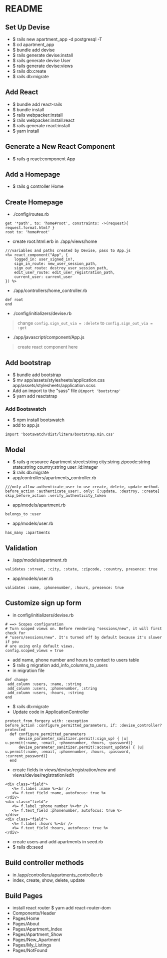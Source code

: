 # README

## Set Up Devise
- $ rails new apartment_app -d postgresql -T
- $ cd apartment_app
- $ bundle add devise
- $ rails generate devise:install
- $ rails generate devise User
- $ rails generate devise:views
- $ rails db:create
- $ rails db:migrate

## Add React
- $ bundle add react-rails
- $ bundle install
- $ rails webpacker:install
- $ rails webpacker:install:react
- $ rails generate react:install
- $ yarn install

## Generate a New React Component
- $ rails g react:component App

## Add a Homepage
- $ rails g controller Home

## Create Homepage
- ./config/routes.rb
```
get '*path', to: 'home#root', constraints: ->(request){ request.format.html? }
root to: 'home#root'
```

- create root.html.erb in ./app/views/home
```
///variables and paths created by Devise, pass to App.js
<%= react_component("App", {
    logged_in: user_signed_in?,
    sign_in_route: new_user_session_path,
    sign_out_route: destroy_user_session_path,
    edit_user_route: edit_user_registration_path,
    current_user: current_user
}) %>
```
- ./app/controllers/home_controller.rb
```
def root
end
```
- ./config/initializers/devise.rb
> change ```config.sign_out_via = :delete```
> to ```config.sign_out_via = :get```

- ./app/javascript/component/App.js
>create react component here

## Add bootstrap
- $ bundle add bootstrap
- $ mv app/assets/stylesheets/application.css app/assets/stylesheets/application.scss
- Add an import to the "sass" file ```@import 'bootstrap'```
- $ yarn add reactstrap
### Add Bootswatch
- $ npm install bootswatch
- add to app.js
```
import 'bootswatch/dist/litera/bootstrap.min.css'
```


## Model
- $ rails g resource Apartment street:string city:string zipcode:string state:string country:string user_id:integer
- $ rails db:migrate
- app/controllers/apartments_controller.rb
```
///only allow authenticate_user to use create, delete, update method.
before_action :authenticate_user!, only: [:update, :destroy, :create]
skip_before_action :verify_authenticity_token
```
- app/models/apartment.rb
```
belongs_to :user
```
- app/models/user.rb
```
has_many :apartments
```
## Validation
- /app/models/apartment.rb
```
validates :street, :city, :state, :zipcode, :country, presence: true
```
- app/models/user.rb
```
validates :name, :phonenumber, :hours, presence: true
```

## Customize sign up form
- in config/initializers/devise.rb
```
# ==> Scopes configuration
# Turn scoped views on. Before rendering "sessions/new", it will first check for
# "users/sessions/new". It's turned off by default because it's slower if you
# are using only default views.
config.scoped_views = true
```
- add name, phone number and hours to contact to users table
- $ rails g migration add_info_columns_to_users
- in migration file
 ```
def change
  add_column :users, :name, :string
  add_column :users, :phonenumber, :string
  add_column :users, :hours, :string
end
```
- $ rails db:migrate
- Update code in ApplicationController
```
protect_from_forgery with: :exception
before_action :configure_permitted_parameters, if: :devise_controller?
protected
  def configure_permitted_parameters
      devise_parameter_sanitizer.permit(:sign_up) { |u| u.permit(:name, :email, :phonenumber, :hours, :password)}
      devise_parameter_sanitizer.permit(:account_update) { |u| u.permit(:name, :email, :phonenumber, :hours, :password, :current_password)}
  end
```
- create fields in views/devise/registration/new and views/devise/registration/edit
```
<div class="field">
   <%= f.label :name %><br />
   <%= f.text_field :name, autofocus: true %>
</div>
<div class="field">
   <%= f.label :phone_number %><br />
   <%= f.text_field :phonenumber, autofocus: true %>
</div>
<div class="field">
   <%= f.label :hours %><br />
   <%= f.text_field :hours, autofocus: true %>
</div>
```
- create users and add apartments in seed.rb
- $ rails db:seed

## Build controller methods
- in /app/controllers/apartments_controller.rb
- index, create, show, delete, update

## Build Pages
- install react router
$ yarn add react-router-dom
- Components/Header
- Pages/Home
- Pages/About
- Pages/Apartment_Index
- Pages/Apartment_Show
- Pages/New_Apartment
- Pages/My_Listings
- Pages/NotFound
